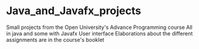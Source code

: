 # Java_and_Javafx_projects
Small projects from the Open University's Advance Programming course
All in java and some with Javafx User interface
Elaborations about the different assignments are in the course's booklet
